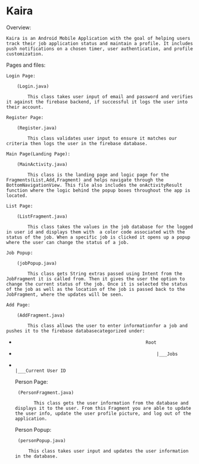 # Kaira
Overview: 

    Kaira is an Android Mobile Application with the goal of helping users track their job application status and maintain a profile. It includes push notifications on a chosen timer, user authentication, and profile customization.
  
Pages and files:

    Login Page:
    
        (Login.java)
        
            This class takes user input of email and password and verifies it against the firebase backend, if successful it logs the user into their account.
            
    Register Page:
    
        (Register.java)
        
            This class validates user input to ensure it matches our criteria then logs the user in the firebase database.
            
    Main Page(Landing Page):
    
        (MainActivity.java)
        
            This class is the landing page and logic page for the Fragments(List,Add,Fragment) and helps navigate through the BottomNavigationView. This file also includes the onActivityResult function where the logic behind the popup boxes throughout the app is located.
    
    List Page:
        
        (ListFragment.java)
        
            This class takes the values in the job database for the logged in user id and displays them with  a color code associated with the status of the job. When a specific job is clicked it opens up a popup where the user can change the status of a job.
            
    Job Popup:
    
        (jobPopup.java)
        
            This class gets String extras passed using Intent from the JobFragment it is called from. Then it gives the user the option to change the current status of the job. Once it is selected the status of the job as well as the location of the job is passed back to the JobFragment, where the updates will be seen.
            
    Add Page:
    
        (AddFragment.java)
        
            This class allows the user to enter informationfor a job and pushes it to the firebase databasecategorized under:
 *                                                      Root
 *                                                          |___Jobs
 *                                                                  |___Current User ID
          
    Person Page:
    
        (PersonFragment.java)
        
              This class gets the user information from the database and displays it to the user. From this Fragment you are able to update the user info, update the user profile picture, and log out of the application.
              
    Person Popup:
      
        (personPopup.java)
        
            This class takes user input and updates the user information in the database.
